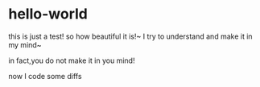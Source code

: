 # hello-world
this is just a test!
so how beautiful it is!~
I try to understand and make it in my mind~

in fact,you do not make it in you mind!

now I code some diffs
